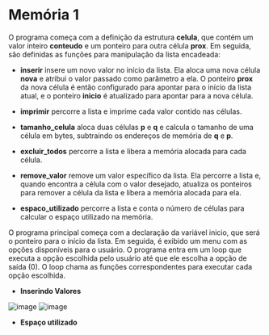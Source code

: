 # Memória 1

O programa começa com a definição da estrutura **celula**, que contém um valor inteiro **conteudo** e um ponteiro para outra célula **prox**. Em seguida, são definidas as funções para manipulação da lista encadeada:

* **inserir** insere um novo valor no início da lista. Ela aloca uma nova célula **nova** e atribui o valor passado como parâmetro a ela. O ponteiro **prox** da nova célula é então configurado para apontar para o início da lista atual, e o ponteiro **inicio** é atualizado para apontar para a nova célula.

* **imprimir** percorre a lista e imprime cada valor contido nas células.

* **tamanho_celula** aloca duas células **p** e **q** e calcula o tamanho de uma célula em bytes, subtraindo os endereços de memória de **q** e **p**.

* **excluir_todos** percorre a lista e libera a memória alocada para cada célula.

* **remove_valor** remove um valor específico da lista. Ela percorre a lista e, quando encontra a célula com o valor desejado, atualiza os ponteiros para remover a célula da lista e libera a memória alocada para ela.

* **espaco_utilizado** percorre a lista e conta o número de células para calcular o espaço utilizado na memória.

O programa principal começa com a declaração da variável inicio, que será o ponteiro para o início da lista. Em seguida, é exibido um menu com as opções disponíveis para o usuário. O programa entra em um loop que executa a opção escolhida pelo usuário até que ele escolha a opção de saída (0). O loop chama as funções correspondentes para executar cada opção escolhida.

* **Inserindo Valores** 

![image](https://user-images.githubusercontent.com/34254106/234985150-00464175-acbb-4080-bb6f-a39f80581aac.png)
![image](https://user-images.githubusercontent.com/34254106/234985621-10d6c3d6-c135-499e-a22e-1d71d27f91cd.png)

* **Espaço utilizado**


